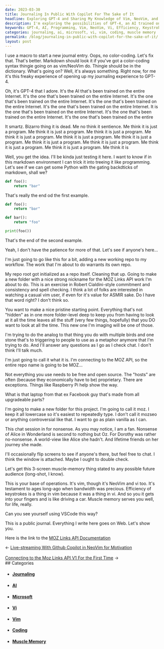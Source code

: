 ```yaml
---
date: 2023-03-30
title: Journaling In Public With Copilot For The Sake of It
headline: Exploring GPT-4 and Sharing My Knowledge of Vim, NeoVim, and Vi
description: I'm exploring the possibilities of GPT-4, an AI trained on the entire internet, by attempting to get it to do programming. I'm also setting up a project with the MOZ API, and checking if anyone is around to chat. As a long-time user of vim, NeoVim, and vi, I'm sharing my knowledge of their efficiency and keystroke commands with any potential readers. I'm also providing a link to the MOZ Links API Documentation, so read on.
keywords: GPT-4, AI, Programming, Vim, NeoVim, Vi, Efficiency, Keystroke Commands, MOZ API, Links API Documentation, VSCode, Journaling, Copilot, Sake, Exploring, Possibilities, Sharing, Knowledge, Muscle Memory
categories: journaling, ai, microsoft, vi, vim, coding, muscle memory
permalink: /blog/journaling-in-public-with-copilot-for-the-sake-of-it/
layout: post
---
```



I use a macro to start a new journal entry. Oops, no color-coding. Let's fix
that. That's better. Markdown should look it if you've got a color-coding
syntax thingie going on as vim/NeoVim do. Thingie should be in the dictionary.
What's going on? Well, it's always something. Right now, for me it's this
freaky experience of opening up my journaling experience to GPT-4.

Oh, it's GPT-4 that I adore. It's the AI that's been trained on the entire
Internet. It's the one that's been trained on the entire Internet. It's the one
that's been trained on the entire Internet. It's the one that's been trained on
the entire Internet. It's the one that's been trained on the entire Internet. It
is the one that's been trained on the entire Internet. It's the one that's been
trained on the entire Internet. It's the one that's been trained on the entire

It smartz. Bizarro thing it is dead. Me no think it sentience. Me think it is
just a program. Me think it is just a program. Me think it is just a program.
Me think it is just a program. Me think it is just a program. Me think it is
just a program. Me think it is just a program. Me think it is just a program.
Me think it is just a program. Me think it is just a program. Me think it is

Well, you get the idea. I'll be kinda just testing it here. I want to know if
in this markdown environment I can trick it into treeing it like programming.
Let's see if we can get some Python with the gating backdticks of markdown,
shall we?

```python
def foo():
    return "bar"
```

That's really the end od the first example.


```python
def foo():
    return "bar"

def bar():
    return "foo"

print(foo())
```

That's the end of the second example.

Yeah, I don't have the patience for more of that. Let's see if anyone's here...

I'm just going to go like this for a bit, adding a new working repo to my
workflow. The work that I'm about to do warrants its own repo.

My repo root got initialized as a repo itself. Cleaning that up. Going to make
a new folder with a nice strong nickname for the MOZ Links API work I'm about
to do. This is an exercise in Robert Cialdini-style commitment and consistency
and spell checking. I think a lot of folks are interested in watching a casual
vim user, if even for it's value for ASMIR sake. Do I have that word right? I
don't think so.

You want to make a nice pristine starting point. Everything that's not "hidden"
as in one more folder-level deep to keep you from having to look at it all the
time leaves all the stuff (very few things, hopefully) that you DO want to look
at all the time. This new one I'm imaging will be one of those.

I'm trying to do the analog to that thing you do with multiple birds and one
stone that's to triggering to people to use as a metaphor anymore that I'm
trying to do. And I'll answer any questions as I go as I check chat. I don't
think I'll talk much.

I'm just going to call it what it is. I'm connecting to the MOZ API, so the
entire repo name is going to be MOZ...

Not everything you use needs to be free and open source. The "hosts" are often
(because they economically have to be) proprietary. There are exceptions.
Things like Raspberry Pi help show the way.

What is that laptop from that ex Facebook guy that's made from all upgradeable
parts?

I'm going to make a new folder for this project. I'm going to call it moz. I
keep it all lowercase so it's easiest to repeatedly type. I don't call it
mozseo or anything controversial like that. I want to go as plain vanilla as I
can.

This chat session in for nonsense. As you may notice, I am a fan. Nonsense of
Alice in Wonderland is second to nothing but Oz. For Dorothy was rather
no-nonsense. A world-view like Alice she hadn't. And lifetime friends on her
journey she made.

I'll occasionally flip screens to see if anyone's there, but feel free to chat.
I think the window is attached. Maybe I ought to double check.

Let's get this 3-screen muscle-memory thing stated to any possible future
audience (long-shot, I know).

This is your base of operations. It's vim, though it's NeoVim and vi too. It's
testament to ages long-ago when bandwidth was precious. Efficiency of
keystrokes is a thing in vim because it was a thing in vi. And so you it gets
into your fingers and is like driving a car. Muscle memory serves you well, for
life, really.

Can you see yourself using VSCode this way?

This is a public journal. Everything I write here goes on Web. Let's show you.

Here is the link to the [MOZ Links API Documentation](https://moz.com/help/links-api)


<div class="arrow-links"><div class="post-nav-prev"><span class="arrow">&larr;&nbsp;</span><a href="/blog/live-streaming-with-github-copilot-in-neovim-for-motivation/">Live-streaming With Github Copilot in NeoVim for Motivation</a></div> &nbsp; <div class="post-nav-next"><a href="/blog/connecting-to-the-moz-links-api-v1-for-the-first-time/">Connecting to the Moz Links API V1 For the First Time</a><span class="arrow">&nbsp;&rarr;</span></div></div>
## Categories

<ul>
<li><h4><a href='/journaling/'>Journaling</a></h4></li>
<li><h4><a href='/ai/'>AI</a></h4></li>
<li><h4><a href='/microsoft/'>Microsoft</a></h4></li>
<li><h4><a href='/vi/'>Vi</a></h4></li>
<li><h4><a href='/vim/'>Vim</a></h4></li>
<li><h4><a href='/coding/'>Coding</a></h4></li>
<li><h4><a href='/muscle-memory/'>Muscle Memory</a></h4></li></ul>